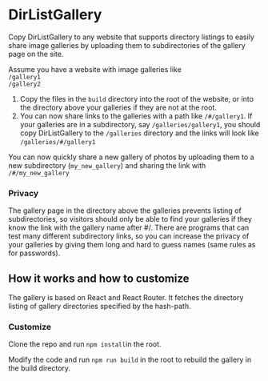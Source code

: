 # DirListGallery
Copy DirListGallery to any website that supports directory listings to easily share image galleries by uploading them to subdirectories of the gallery page on the site.

Assume you have a website with image galleries like   
```/gallery1```   
```/gallery2```   

1. Copy the files in the ```build``` directory into the root of the website, or into the directory above your galleries if they are not at the root.
2. You can now share links to the galleries with a path like ```/#/gallery1```. If your galleries are in a subdirectory, say ```/galleries/gallery1```, you should copy DirListGallery to the ```/galleries``` directory and the links will look like ```/galleries/#/gallery1```

You can now quickly share a new gallery of photos by uploading them to a new subdirectory (```my_new_gallery```) and sharing the link with ```/#/my_new_gallery```

### Privacy
The gallery page in the directory above the galleries prevents listing of subdirectories, so visitors should only be able to find your galleries if they know the link with the gallery name after #/. There are programs that can test many different subdirectory links, so you can increase the privacy of your galleries by giving them long and hard to guess names (same rules as for passwords).

## How it works and how to customize
The gallery is based on React and React Router. It fetches the directory listing of gallery directories specified by the hash-path.

### Customize
Clone the repo and run ```npm install```in the root.

Modify the code and run ```npm run build``` in the root to rebuild the gallery in the build directory.


